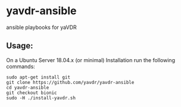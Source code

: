 # yavdr-ansible
ansible playbooks for yaVDR

## Usage:

On a Ubuntu Server 18.04.x (or minimal) Installation run the following commands:
```
sudo apt-get install git
git clone https://github.com/yavdr/yavdr-ansible
cd yavdr-ansible
git checkout bionic
sudo -H ./install-yavdr.sh
```
